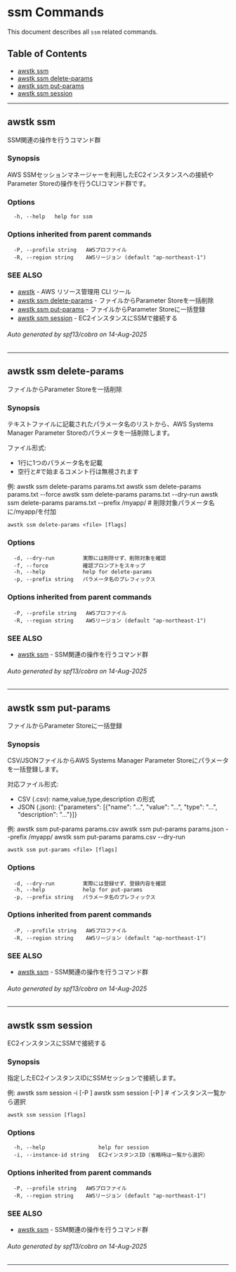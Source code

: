 # ssm Commands

This document describes all `ssm` related commands.

## Table of Contents

- [awstk ssm](#awstk-ssm)
- [awstk ssm delete-params](#awstk-ssm-delete-params)
- [awstk ssm put-params](#awstk-ssm-put-params)
- [awstk ssm session](#awstk-ssm-session)

---

## awstk ssm

SSM関連の操作を行うコマンド群

### Synopsis

AWS SSMセッションマネージャーを利用したEC2インスタンスへの接続やParameter Storeの操作を行うCLIコマンド群です。

### Options

```
  -h, --help   help for ssm
```

### Options inherited from parent commands

```
  -P, --profile string   AWSプロファイル
  -R, --region string    AWSリージョン (default "ap-northeast-1")
```

### SEE ALSO

* [awstk](README.md)	 - AWS リソース管理用 CLI ツール
* [awstk ssm delete-params](ssm.md#awstk-ssm-delete-params)	 - ファイルからParameter Storeを一括削除
* [awstk ssm put-params](ssm.md#awstk-ssm-put-params)	 - ファイルからParameter Storeに一括登録
* [awstk ssm session](ssm.md#awstk-ssm-session)	 - EC2インスタンスにSSMで接続する

###### Auto generated by spf13/cobra on 14-Aug-2025

---

## awstk ssm delete-params

ファイルからParameter Storeを一括削除

### Synopsis

テキストファイルに記載されたパラメータ名のリストから、AWS Systems Manager Parameter Storeのパラメータを一括削除します。

ファイル形式:
  - 1行に1つのパラメータ名を記載
  - 空行と#で始まるコメント行は無視されます

例:
  awstk ssm delete-params params.txt
  awstk ssm delete-params params.txt --force
  awstk ssm delete-params params.txt --dry-run
  awstk ssm delete-params params.txt --prefix /myapp/  # 削除対象パラメータ名に/myapp/を付加


```
awstk ssm delete-params <file> [flags]
```

### Options

```
  -d, --dry-run         実際には削除せず、削除対象を確認
  -f, --force           確認プロンプトをスキップ
  -h, --help            help for delete-params
  -p, --prefix string   パラメータ名のプレフィックス
```

### Options inherited from parent commands

```
  -P, --profile string   AWSプロファイル
  -R, --region string    AWSリージョン (default "ap-northeast-1")
```

### SEE ALSO

* [awstk ssm](ssm.md)	 - SSM関連の操作を行うコマンド群

###### Auto generated by spf13/cobra on 14-Aug-2025

---

## awstk ssm put-params

ファイルからParameter Storeに一括登録

### Synopsis

CSV/JSONファイルからAWS Systems Manager Parameter Storeにパラメータを一括登録します。

対応ファイル形式:
  - CSV (.csv): name,value,type,description の形式
  - JSON (.json): {"parameters": [{"name": "...", "value": "...", "type": "...", "description": "..."}]}

例:
  awstk ssm put-params params.csv
  awstk ssm put-params params.json --prefix /myapp/
  awstk ssm put-params params.csv --dry-run


```
awstk ssm put-params <file> [flags]
```

### Options

```
  -d, --dry-run         実際には登録せず、登録内容を確認
  -h, --help            help for put-params
  -p, --prefix string   パラメータ名のプレフィックス
```

### Options inherited from parent commands

```
  -P, --profile string   AWSプロファイル
  -R, --region string    AWSリージョン (default "ap-northeast-1")
```

### SEE ALSO

* [awstk ssm](ssm.md)	 - SSM関連の操作を行うコマンド群

###### Auto generated by spf13/cobra on 14-Aug-2025

---

## awstk ssm session

EC2インスタンスにSSMで接続する

### Synopsis

指定したEC2インスタンスIDにSSMセッションで接続します。

例:
  awstk ssm session -i <ec2-instance-id> [-P <aws-profile>]
  awstk ssm session [-P <aws-profile>]  # インスタンス一覧から選択


```
awstk ssm session [flags]
```

### Options

```
  -h, --help                 help for session
  -i, --instance-id string   EC2インスタンスID（省略時は一覧から選択）
```

### Options inherited from parent commands

```
  -P, --profile string   AWSプロファイル
  -R, --region string    AWSリージョン (default "ap-northeast-1")
```

### SEE ALSO

* [awstk ssm](ssm.md)	 - SSM関連の操作を行うコマンド群

###### Auto generated by spf13/cobra on 14-Aug-2025

---

